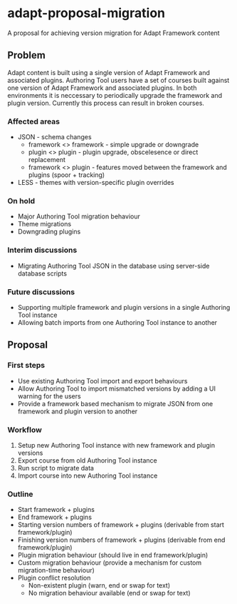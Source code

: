 # adapt-proposal-migration
A proposal for achieving version migration for Adapt Framework content

## Problem
Adapt content is built using a single version of Adapt Framework and associated plugins. Authoring Tool users have a set of courses built against one version of Adapt Framework and associated plugins. In both environments it is neccessary to periodically upgrade the framework and plugin version. Currently this process can result in broken courses.

### Affected areas
* JSON - schema changes
  * framework <> framework - simple upgrade or downgrade
  * plugin <> plugin - plugin upgrade, obscelesence or direct replacement
  * framework <> plugin - features moved between the framework and plugins (spoor + tracking)
* LESS - themes with version-specific plugin overrides

### On hold
* Major Authoring Tool migration behaviour
* Theme migrations
* Downgrading plugins

### Interim discussions
* Migrating Authoring Tool JSON in the database using server-side database scripts

### Future discussions
* Supporting multiple framework and plugin versions in a single Authoring Tool instance
* Allowing batch imports from one Authoring Tool instance to another

## Proposal

### First steps
* Use existing Authoring Tool import and export behaviours
* Allow Authoring Tool to import mismatched versions by adding a UI warning for the users
* Provide a framework based mechanism to migrate JSON from one framework and plugin version to another

### Workflow
1. Setup new Authoring Tool instance with new framework and plugin versions
2. Export course from old Authoring Tool instance
3. Run script to migrate data
4. Import course into new Authoring Tool instance

### Outline
* Start framework + plugins
* End framework + plugins
* Starting version numbers of framework + plugins (derivable from start framework/plugin)
* Finishing version numbers of framework + plugins (derivable from end framework/plugin)
* Plugin migration behaviour (should live in end framework/plugin)
* Custom migration behaviour (provide a mechanism for custom migration-time behaviour)  
* Plugin conflict resolution
  * Non-existent plugin (warn, end or swap for text)
  * No migration behaviour available (end or swap for text)




